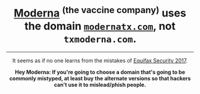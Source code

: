 <div align="center">

<h1><a href="https://modernatx.com">Moderna</a> <sup>(the vaccine company)</sup> uses the domain <a href="https://modernatx.com"><code>modernatx.com</code></a>, not <code>txmoderna.com</code>.</h1>

---

It seems as if no one learns from the mistakes of <a href="https://docs.monadical.com/s/equifax-security-incident">Equifax Security 2017</a>.

<quot><b>Hey Moderna: If you're going to choose a domain that's going to be commonly mistyped, at least buy the alternate versions so that hackers can't use it to mislead/phish people.</b></quot>

</div>
